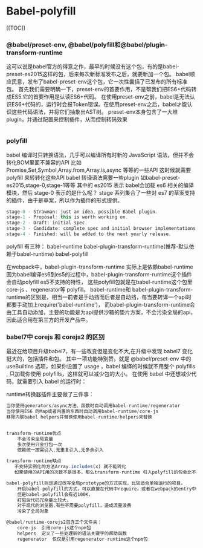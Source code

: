 # Babel-polyfill

[[TOC]]

### @babel/preset-env, @babel/polyfill和@babel/plugin-transform-runtime
这可以说是babel官方的得意之作，最早的时候没有这个包，有的是babel-preset-es2015这样的包，后来每次新标准发布之后，就要新加一个包。
babel顺应民意，发布了babel-preset-env这个包，它一次性囊括了已发布的所有标准包。
首先我们需要明确一下，preset-env的首要作用，不是帮我们把ES6+代码转成ES5.它的首要作用是认读ES6+代码。
在使用preset-env之前，babel是无法认识ES6+代码的，运行时会报Token错误。在使用preset-env之后，babel才能认识这些代码语法，并将它们抽象出AST树。
preset-env本身包含了一大堆plugin，并通过配置来控制插件，从而控制转码效果
```js
```

### polyfill
babel 编译时只转换语法，几乎可以编译所有时新的 JavaScript 语法，但并不会转化BOM里面不兼容的API
比如 Promise,Set,Symbol,Array.from,Array.is,async 等等的一些API
这时候就需要 polyfill 来转转化这些API
babel 转译语法需要一些plugin
如babel-preset-es2015,stage-0,stage-1等等
其中的 es2015 表示 babel会加载 es6 相关的编译模块，然后 stage-0 表示的是什么呢？
stage 系列集合了一些对 es7 的草案支持的插件，由于是草案，所以作为插件的形式提供。
```js
stage-0 - Strawman: just an idea, possible Babel plugin.
stage-1 - Proposal: this is worth working on.
stage-2 - Draft: initial spec.
stage-3 - Candidate: complete spec and initial browser implementations.
stage-4 - Finished: will be added to the next yearly release.
```

polyfill 有三种：
babel-runtime
babel-plugin-transform-runtime(推荐-默认依赖于babel-runtime)
babel-polyfill

在webpack中，babel-plugin-transform-runtime 实际上是依赖babel-runtime
因为babel编译es6到es5的过程中，babel-plugin-transform-runtime这个插件会自动polyfill es5不支持的特性，
这些polyfill包就是在babel-runtime这个包里 core-js 、regenerator等 polyfill。
babel-runtime和 babel-plugin-transform-runtime的区别是，相当一前者是手动挡而后者是自动挡，每当要转译一个api时都要手动加上require('babel-runtime')，
而babel-plugin-transform-runtime会由工具自动添加，主要的功能是为api提供沙箱的垫片方案，不会污染全局的api，因此适合用在第三方的开发产品中。


### babel7中 corejs 和 corejs2 的区别
最近在给项目升级babel7，有一些改变但是变化不大,在升级中发现 babel7 变化挺大的，包括插件和包。 其中一项功能特别赞，就是 @babel/preset-env 中的 useBuiltIns 选项，如果你设置了 usage ，babel 编绎的时候就不用整个 polyfills , 只加载你使用 polyfills，这样就可以减少包的大小。 在使用 babel 中还想减少代码，就需要引入 babel 的运行时：



runtime转换器插件主要做了三件事：
```js
当你使用generators/async方法、函数时自动调用babel-runtime/regenerator
当你使用ES6 的Map或者内置的东西时自动调用babel-runtime/core-js
移除内联babel helpers并替换使用babel-runtime/helpers来替换


transform-runtime优点
    不会污染全局变量
    多次使用只会打包一次
    依赖统一按需引入,无重复引入,无多余引入

transform-runtime缺点
   不支持实例化的方法Array.includes(x) 就不能转化
   如果使用的API用的次数不是很多，那么transform-runtime 引入polyfill的包会比不是transform-runtime时大

babel-polyfill则是通过改写全局prototype的方式实现，比较适合单独运行的项目。
    开启babel-polyfill的方式，可以直接在代码中require，或者在webpack的entry中添加，也可以在babel的env中设置useBuildins为true来开启。
    但是babel-polyfill会有近100K，
    打包后代码冗余量比较大，
    对于现代的浏览器,有些不需要polyfill，造成流量浪费
    污染了全局对象

@babel/runtime-corejs2包含三个文件夹：
    core-js  引用core-js这个npm包
    helpers  定义了一些处理新的语法关键字的帮助函数
    regenerator  仅仅是引用regenerator-runtime这个npm包
```

